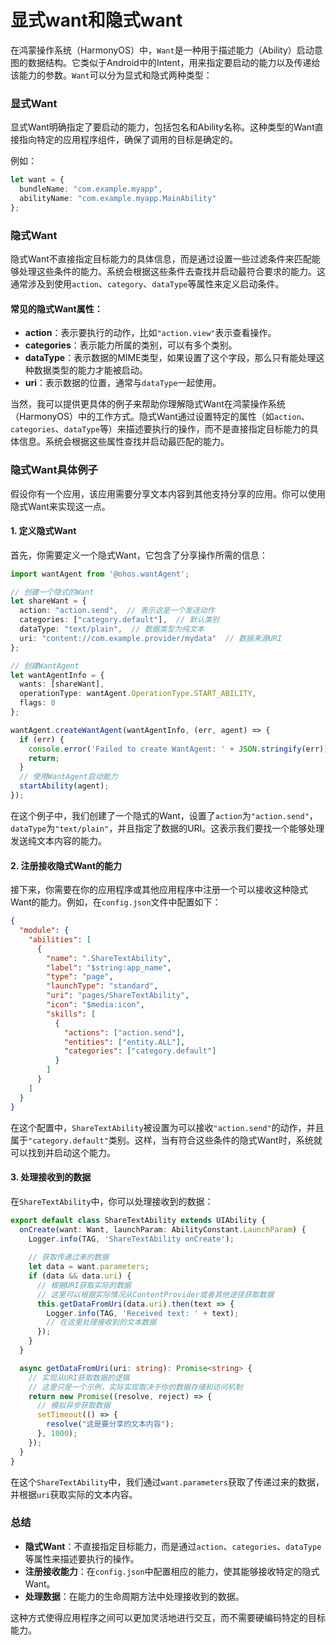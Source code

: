# 显式want和隐式want
在鸿蒙操作系统（HarmonyOS）中，`Want`是一种用于描述能力（Ability）启动意图的数据结构。它类似于Android中的Intent，用来指定要启动的能力以及传递给该能力的参数。`Want`可以分为显式和隐式两种类型：

### 显式Want
显式Want明确指定了要启动的能力，包括包名和Ability名称。这种类型的Want直接指向特定的应用程序组件，确保了调用的目标是确定的。

例如：
```typescript
let want = {
  bundleName: "com.example.myapp",
  abilityName: "com.example.myapp.MainAbility"
};
```

### 隐式Want
隐式Want不直接指定目标能力的具体信息，而是通过设置一些过滤条件来匹配能够处理这些条件的能力。系统会根据这些条件去查找并启动最符合要求的能力。这通常涉及到使用`action`、`category`、`dataType`等属性来定义启动条件。

#### 常见的隐式Want属性：
- **action**：表示要执行的动作，比如`"action.view"`表示查看操作。
- **categories**：表示能力所属的类别，可以有多个类别。
- **dataType**：表示数据的MIME类型，如果设置了这个字段，那么只有能处理这种数据类型的能力才能被启动。
- **uri**：表示数据的位置，通常与`dataType`一起使用。

当然，我可以提供更具体的例子来帮助你理解隐式Want在鸿蒙操作系统（HarmonyOS）中的工作方式。隐式Want通过设置特定的属性（如`action`、`categories`、`dataType`等）来描述要执行的操作，而不是直接指定目标能力的具体信息。系统会根据这些属性查找并启动最匹配的能力。

### 隐式Want具体例子

假设你有一个应用，该应用需要分享文本内容到其他支持分享的应用。你可以使用隐式Want来实现这一点。

#### 1. 定义隐式Want
首先，你需要定义一个隐式Want，它包含了分享操作所需的信息：

```typescript
import wantAgent from '@ohos.wantAgent';

// 创建一个隐式的Want
let shareWant = {
  action: "action.send",  // 表示这是一个发送动作
  categories: ["category.default"],  // 默认类别
  dataType: "text/plain",  // 数据类型为纯文本
  uri: "content://com.example.provider/mydata"  // 数据来源URI
};

// 创建WantAgent
let wantAgentInfo = {
  wants: [shareWant],
  operationType: wantAgent.OperationType.START_ABILITY,
  flags: 0
};

wantAgent.createWantAgent(wantAgentInfo, (err, agent) => {
  if (err) {
    console.error('Failed to create WantAgent: ' + JSON.stringify(err));
    return;
  }
  // 使用WantAgent启动能力
  startAbility(agent);
});
```

在这个例子中，我们创建了一个隐式的Want，设置了`action`为`"action.send"`，`dataType`为`"text/plain"`，并且指定了数据的URI。这表示我们要找一个能够处理发送纯文本内容的能力。

#### 2. 注册接收隐式Want的能力
接下来，你需要在你的应用程序或其他应用程序中注册一个可以接收这种隐式Want的能力。例如，在`config.json`文件中配置如下：

```json
{
  "module": {
    "abilities": [
      {
        "name": ".ShareTextAbility",
        "label": "$string:app_name",
        "type": "page",
        "launchType": "standard",
        "uri": "pages/ShareTextAbility",
        "icon": "$media:icon",
        "skills": [
          {
            "actions": ["action.send"],
            "entities": ["entity.ALL"],
            "categories": ["category.default"]
          }
        ]
      }
    ]
  }
}
```

在这个配置中，`ShareTextAbility`被设置为可以接收`"action.send"`的动作，并且属于`"category.default"`类别。这样，当有符合这些条件的隐式Want时，系统就可以找到并启动这个能力。

#### 3. 处理接收到的数据
在`ShareTextAbility`中，你可以处理接收到的数据：

```typescript
export default class ShareTextAbility extends UIAbility {
  onCreate(want: Want, launchParam: AbilityConstant.LaunchParam) {
    Logger.info(TAG, 'ShareTextAbility onCreate');
    
    // 获取传递过来的数据
    let data = want.parameters;
    if (data && data.uri) {
      // 根据URI获取实际的数据
      // 这里可以根据实际情况从ContentProvider或者其他途径获取数据
      this.getDataFromUri(data.uri).then(text => {
        Logger.info(TAG, 'Received text: ' + text);
        // 在这里处理接收到的文本数据
      });
    }
  }

  async getDataFromUri(uri: string): Promise<string> {
    // 实现从URI获取数据的逻辑
    // 这里只是一个示例，实际实现取决于你的数据存储和访问机制
    return new Promise((resolve, reject) => {
      // 模拟异步获取数据
      setTimeout(() => {
        resolve("这是要分享的文本内容");
      }, 1000);
    });
  }
}
```

在这个`ShareTextAbility`中，我们通过`want.parameters`获取了传递过来的数据，并根据`uri`获取实际的文本内容。

### 总结
- **隐式Want**：不直接指定目标能力，而是通过`action`、`categories`、`dataType`等属性来描述要执行的操作。
- **注册接收能力**：在`config.json`中配置相应的能力，使其能够接收特定的隐式Want。
- **处理数据**：在能力的生命周期方法中处理接收到的数据。

这种方式使得应用程序之间可以更加灵活地进行交互，而不需要硬编码特定的目标能力。